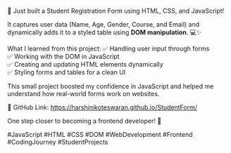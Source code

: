 🎉 Just built a Student Registration Form using HTML, CSS, and JavaScript!

It captures user data (Name, Age, Gender, Course, and Email) and dynamically adds it to a styled table using **DOM manipulation**. 💻✨

What I learned from this project:
✅ Handling user input through forms  
✅ Working with the DOM in JavaScript  
✅ Creating and updating HTML elements dynamically  
✅ Styling forms and tables for a clean UI

This small project boosted my confidence in JavaScript and helped me understand how real-world forms work on websites.

🔗 GitHub Link: https://harshinikoteswaran.github.io/StudentForm/

One step closer to becoming a frontend developer! 🚀

#JavaScript #HTML #CSS #DOM #WebDevelopment #Frontend #CodingJourney #StudentProjects
